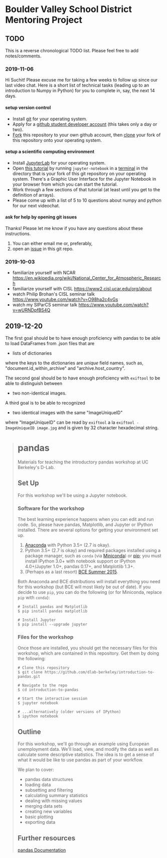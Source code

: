 # Boulder Valley School District Mentoring Project

## TODO

This is a reverse chronological TODO list. Please feel free to add notes/comments.

### 2019-11-06

Hi Suchit! Please excuse me for taking a few weeks to follow up since our last video chat. Here is a short list of technical tasks (leading up to an introduction to Numpy in Python) for you to complete in, say, the next 14 days.

#### setup version control

- Install [git](https://git-scm.com/book/en/v2/Getting-Started-Installing-Git) for your operating system.
- Apply for a [github student developer account](https://help.github.com/en/github/teaching-and-learning-with-github-education/applying-for-a-student-developer-pack) (this takes only a day or two).
- [Fork](https://help.github.com/en/github/getting-started-with-github/fork-a-repo) this repository to your own github account, then [clone](https://git-scm.com/book/en/v1/Git-Basics-Getting-a-Git-Repository) your fork of this repository onto your operating system.

#### setup a scientific computing environment

- Install [JupyterLab](https://jupyterlab.readthedocs.io/en/stable/getting_started/installation.html) for your operating system.
- Open [this tutorial](https://github.com/coltongrainger/fy20bvsd/blob/master/2019-11-06-kuleshov-python-numpy-tutorial.ipynb) by running `jupyter-notebook` in a [terminal](https://tutorial.djangogirls.org/en/intro_to_command_line/) in the directory that is your fork of this git repository on your operating system. There's a Graphic User Interface for the Jupyter Notebook in  your browser from which you can start the tutorial.
- Work through a few sections of that tutorial (at least until you get to the definition of arrays). 
- Please come up with a list of 5 to 10 questions about numpy and python for our next videochat.

#### ask for help by opening git issues

Thanks! Please let me know if you have any questions about these instructions.

1. You can either email me or, preferably,
2. open an [issue](https://github.com/coltongrainger/fy20bvsd/issues) in this git repo.

### 2019-10-03

- familiarize yourself with NCAR <https://en.wikipedia.org/wiki/National_Center_for_Atmospheric_Research>
- familiarize yourself with CISL <https://www2.cisl.ucar.edu/org/about>
- watch Philip Brohan's CISL seminar talk <https://www.youtube.com/watch?v=O98ha2c4vGs>
- watch my SIParCS seminar talk <https://www.youtube.com/watch?v=wURNDpfBS4Q>

## 2019-12-20


The first goal should be to have enough proficiency with pandas to be able to load DataFrames from .json files that are

- lists of dictionaries

where the keys to the dictionaries are *unique* field names, such as, "document.id_within_archive" and "archive.host_country".

The second goal should be to have enough proficiency with `exiftool` to be able to distinguish between 

- two non-identical images.

A third goal is to be able to recognized

- two identical images with the same "ImageUniqueID" 

where "ImageUniqueID" can be read by `exiftool` a la `exiftool -ImageUniqueID image.jpg` and is given by 32 character hexadecimal string.

> # pandas
> 
> Materials for teaching the introductory pandas workshop at UC Berkeley's D-Lab.
> 
> ## Set Up
> 
> For this workshop we'll be using a Jupyter notebook.
> 
> ### Software for the workshop
> 
> The best learning experience happens when you can edit and run code. So, please have pandas, Matplotlib, and Jupyter or IPython installed. There are several options for getting your environment set up.
> 
> 1. [Anaconda](http://continuum.io/downloads) with Python 3.5+ (2.7 is okay).
> 2. Python 3.5+ (2.7 is okay) and required packages installed using a package manager, such as `conda` (via [Miniconda](https://conda.io/docs/install/quick.html)) or [pip](https://pip.pypa.io/en/stable/installing.html); you must install IPython 3.0+ with notebook support or IPython 4.0+/Jupyter 1.0+, pandas 0.17+, and Matplotlib 1.3+.
> 3. (Perhaps as a last resort) [BCE Summer 2015](http://bce.berkeley.edu/install.html).
> 
> Both Anaconda and BCE distributions will install everything you need for this workshop (but BCE will most likely be out of date). If you decide to use `pip`, you can do the following (or for Miniconda, replace `pip` with `conda`):
> 
> ```
> # Install pandas and Matplotlib
> $ pip install pandas matplotlib
> 
> # Install Jupyter
> $ pip install --upgrade jupyter
> ```
> 
> ### Files for the workshop
> 
> Once those are installed, you should get the necessary files for this workshop, which are contained in this repository. Get them by doing the following:
> 
> ```
> # Clone this repository
> $ git clone https://github.com/dlab-berkeley/introduction-to-pandas.git
> 
> # Navigate to the repo
> $ cd introduction-to-pandas
> 
> # Start the interactive session
> $ jupyter notebook
> 
> # ...alternatively (older versions of IPython)
> $ ipython notebook
> ```
> 
> ## Outline
> 
> For this workshop, we'll go through an example using European unemployment data. We'll load, view, and modify the data as well as calculate some descriptive statistics. The idea is to get a sense of what it would be like to use pandas as part of your workflow.
> 
> We plan to cover:
> 
> * pandas data structures
> * loading data
> * subsetting and filtering
> * calculating summary statistics
> * dealing with missing values
> * merging data sets
> * creating new variables
> * basic plotting
> * exporting data
> 
> ## Further resources
> 
> [pandas Documentation](http://pandas.pydata.org/pandas-docs/stable/)
